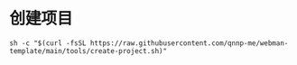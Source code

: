 # 创建项目

`sh -c "$(curl -fsSL https://raw.githubusercontent.com/qnnp-me/webman-template/main/tools/create-project.sh)"`